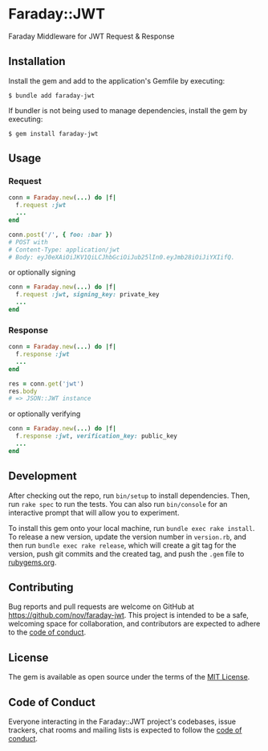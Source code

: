 # Faraday::JWT

Faraday Middleware for JWT Request & Response

## Installation

Install the gem and add to the application's Gemfile by executing:

    $ bundle add faraday-jwt

If bundler is not being used to manage dependencies, install the gem by executing:

    $ gem install faraday-jwt

## Usage

### Request

```ruby
conn = Faraday.new(...) do |f|
  f.request :jwt
  ...
end

conn.post('/', { foo: :bar })
# POST with
# Content-Type: application/jwt
# Body: eyJ0eXAiOiJKV1QiLCJhbGciOiJub25lIn0.eyJmb28iOiJiYXIifQ.
```

or optionally signing

```ruby
conn = Faraday.new(...) do |f|
  f.request :jwt, signing_key: private_key
  ...
end
```

### Response

```ruby
conn = Faraday.new(...) do |f|
  f.response :jwt
  ...
end

res = conn.get('jwt')
res.body
# => JSON::JWT instance
```

or optionally verifying

```ruby
conn = Faraday.new(...) do |f|
  f.response :jwt, verification_key: public_key
  ...
end
```

## Development

After checking out the repo, run `bin/setup` to install dependencies. Then, run `rake spec` to run the tests. You can also run `bin/console` for an interactive prompt that will allow you to experiment.

To install this gem onto your local machine, run `bundle exec rake install`. To release a new version, update the version number in `version.rb`, and then run `bundle exec rake release`, which will create a git tag for the version, push git commits and the created tag, and push the `.gem` file to [rubygems.org](https://rubygems.org).

## Contributing

Bug reports and pull requests are welcome on GitHub at https://github.com/nov/faraday-jwt. This project is intended to be a safe, welcoming space for collaboration, and contributors are expected to adhere to the [code of conduct](https://github.com/nov/faraday-jwt/blob/master/CODE_OF_CONDUCT.md).

## License

The gem is available as open source under the terms of the [MIT License](https://opensource.org/licenses/MIT).

## Code of Conduct

Everyone interacting in the Faraday::JWT project's codebases, issue trackers, chat rooms and mailing lists is expected to follow the [code of conduct](https://github.com/nov/faraday-jwt/blob/master/CODE_OF_CONDUCT.md).
